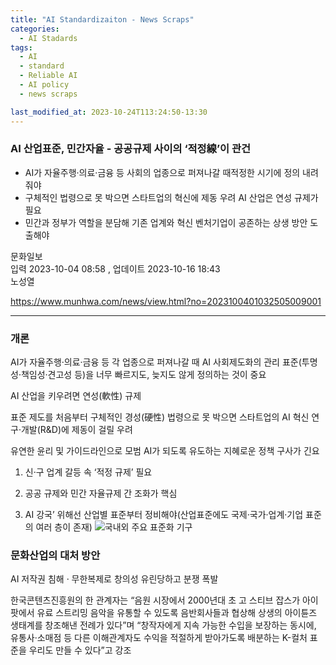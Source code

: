 ```yaml
---
title: "AI Standardizaiton - News Scraps"
categories:
  - AI Stadards
tags:
  - AI
  - standard
  - Reliable AI
  - AI policy
  - news scraps

last_modified_at: 2023-10-24T113:24:50-13:30
---
```


### AI 산업표준, 민간자율 - 공공규제 사이의 ‘적정線’이 관건

* AI가 자율주행·의료·금융 등 사회의 업종으로 퍼져나갈 때적정한 시기에 정의 내려줘야
* 구체적인 법령으로 못 박으면 스타트업의 혁신에 제동 우려 AI 산업은 연성 규제가 필요
* 민간과 정부가 역할을 분담해 기존 업계와 혁신 벤처기업이 공존하는 상생 방안 도출해야


문화일보
<br> 입력 2023-10-04 08:58 , 업데이트 2023-10-16 18:43
<br> 노성열

https://www.munhwa.com/news/view.html?no=2023100401032505009001

_______________

### 개론

AI가 자율주행·의료·금융 등 각 업종으로 퍼져나갈 때 AI 사회제도화의 관리 표준(투명성·책임성·견고성 등)을 너무 빠르지도, 늦지도 않게 정의하는 것이 중요

AI 산업을 키우려면 연성(軟性) 규제

표준 제도를 처음부터 구체적인 경성(硬性) 법령으로 못 박으면 스타트업의 AI 혁신 연구·개발(R&D)에 제동이 걸릴 우려

유연한 윤리 및 가이드라인으로 모범 AI가 되도록 유도하는 지혜로운 정책 구사가 긴요

1. 신·구 업계 갈등 속 ‘적정 규제’ 필요
   
2. 공공 규제와 민간 자율규제 간 조화가 핵심 

3. AI 강국’ 위해선 산업별 표준부터 정비해야(산업표준에도 국제·국가·업계·기업 표준의 여러 층이 존재)
    ![국내외 주요 표준화 기구](https://image.munhwa.com/gen_news/202310/20231004010325050090012_b.jpg?v=20231024130307)


### 문화산업의 대처 방안

AI 저작권 침해 · 무한복제로 창의성 유린당하고 분쟁 폭발

한국콘텐츠진흥원의 한 관계자는 “음원 시장에서 2000년대 초 고 스티브 잡스가 아이팟에서 유료 스트리밍 음악을 유통할 수 있도록 음반회사들과 협상해 상생의 아이튠즈 생태계를 창조해낸 전례가 있다”며 “창작자에게 지속 가능한 수입을 보장하는 동시에, 유통사·소매점 등 다른 이해관계자도 수익을 적절하게 받아가도록 배분하는 K-컬처 표준을 우리도 만들 수 있다”고 강조






